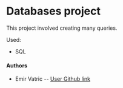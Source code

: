 # Databases project

This project involved creating many queries.

Used:

- SQL

#### Authors

- Emir Vatric -- [User Github link](https://github.com/EmirVatric)
